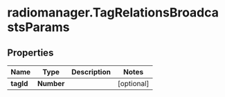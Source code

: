 # radiomanager.TagRelationsBroadcastsParams

## Properties
Name | Type | Description | Notes
------------ | ------------- | ------------- | -------------
**tagId** | **Number** |  | [optional] 


